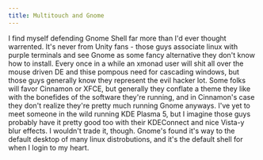 ```yaml
---
title: Multitouch and Gnome
---
```


I find myself defending Gnome Shell far more than I'd ever thought warrented. It's never from Unity fans - those guys associate linux with purple terminals and see Gnome as some fancy alternative they don't know how to install. Every once in a while an xmonad user will shit all over the mouse driven DE and thise pompous need for cascading windows, but those guys generally know they represent the evil hacker lot. Some folks will favor Cinnamon or XFCE, but generally they conflate a theme they like with the bonefides of the software they're running, and in Cinnamon's case they don't realize they're pretty much running Gnome anyways. I've yet to meet someone in the wild running KDE Plasma 5, but I imagine those guys probably have it pretty good too with their KDEConnect and nice Vista-y blur effects. I wouldn't trade it, though. Gnome's found it's way to the default desktop of many linux distrobutions, and it's the default shell for when I login to my heart.
